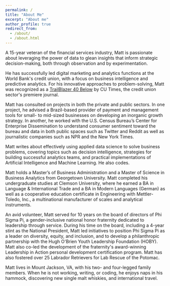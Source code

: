 ```yaml
---
permalink: /
title: "About Me"
excerpt: "About me"
author_profile: true
redirect_from: 
  - /about/
  - /about.html
---
```




A 15-year veteran of the financial services industry, Matt is passionate about leveraging the power of data to glean insights that inform strategic decision-making, both through observation and by experimentation. 

He has successfully led digital marketing and analytics functions at the World Bank's credit union, with a focus on business intelligence and predictive analytics. For his innovative approaches to problem-solving, Matt was recognized as a [TrailBlazer 40 Below](https://www.cutimes.com/2014/09/19/nicoletta-embraces-risk-for-solutions-that-resonate-t40b/) by CU Times, the credit union sector's premiere journal. 

Matt has consulted on projects in both the private and public sectors. In one project, he advised a Brazil-based provider of payment and management tools for small- to mid-sized businesses on developing an inorganic growth strategy. In another, he worked with the U.S. Census Bureau’s Center for Enterprise Dissemination to understand consumer sentiment toward the bureau and data in both public spaces such as Twitter and Reddit as well as journalistic companies such as NPR and the New York Times.

Matt writes about effectively using applied data science to solve business problems, covering topics such as decision intelligence, strategies for building successful analytics teams, and practical implementations of Artificial Intelligence and Machine Learning. He also codes.

Matt holds a Master’s of Business Administration and a Master of Science in Business Analytics from Georgetown University. Matt completed his undergraduate studies at Clemson University, where he earned a BA in Language & International Trade and a BA in Modern Languages (German) as well as a cooperative education certificate in Engineering with Mettler-Toledo, Inc., a multinational manufacturer of scales and analytical instruments.

An avid volunteer, Matt served for 10 years on the board of directors of Phi Sigma Pi, a gender-inclusive national honor fraternity dedicated to leadership through service. During his time on the board, including a 4-year stint as the National President, Matt led initiatives to position Phi Sigma Pi as a leader on diversity, equity, and inclusion, and to develop a philanthropic partnership with the Hugh O'Brien Youth Leadership Foundation (HOBY). Matt also co-led the development of the fraternity's award-winning Leadership in Action personal development certification program. Matt has also fostered over 25 Labrador Retrievers for Lab Rescue of the Potomac.

Matt lives in Mount Jackson, VA, with his two- and four-legged family members. When he is not working, writing, or coding, he enjoys naps in his hammock, discovering new single malt whiskies, and international travel.

